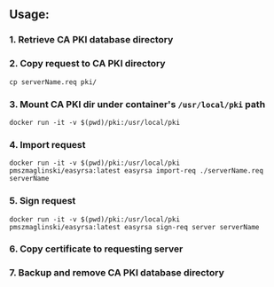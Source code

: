## Usage:

### 1. Retrieve CA PKI database directory
### 2. Copy request to CA PKI directory
```cp serverName.req pki/```
### 3. Mount CA PKI dir under container's ```/usr/local/pki``` path
```docker run -it -v $(pwd)/pki:/usr/local/pki```

### 4. Import request
```docker run -it -v $(pwd)/pki:/usr/local/pki pmszmaglinski/easyrsa:latest easyrsa import-req ./serverName.req serverName```

### 5. Sign request
```docker run -it -v $(pwd)/pki:/usr/local/pki pmszmaglinski/easyrsa:latest easyrsa sign-req server serverName```

### 6. Copy certificate to requesting server

### 7. Backup and remove CA PKI database directory